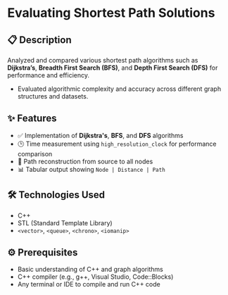 # Evaluating Shortest Path Solutions

## 📋 Description
Analyzed and compared various shortest path algorithms such as **Dijkstra’s**, **Breadth First Search (BFS)**, and **Depth First Search (DFS)** for performance and efficiency.  
- Evaluated algorithmic complexity and accuracy across different graph structures and datasets.

## ✨ Features
- ✅ Implementation of **Dijkstra's**, **BFS**, and **DFS** algorithms  
- 🕒 Time measurement using `high_resolution_clock` for performance comparison  
- 🔄 Path reconstruction from source to all nodes  
- 📊 Tabular output showing `Node | Distance | Path`  

## 🛠️ Technologies Used
- C++  
- STL (Standard Template Library)  
- `<vector>`, `<queue>`, `<chrono>`, `<iomanip>`

## ⚙️ Prerequisites
- Basic understanding of C++ and graph algorithms  
- C++ compiler (e.g., g++, Visual Studio, Code::Blocks)  
- Any terminal or IDE to compile and run C++ code  
